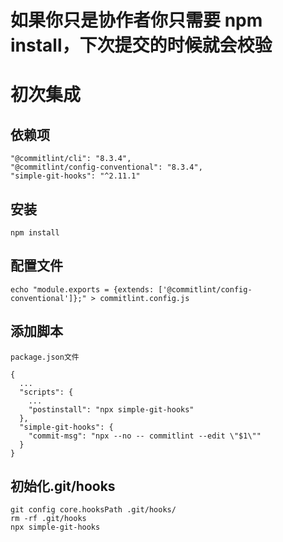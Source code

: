 # 如果你只是协作者你只需要 npm install，下次提交的时候就会校验

# 初次集成

## 依赖项

```
"@commitlint/cli": "8.3.4",
"@commitlint/config-conventional": "8.3.4",
"simple-git-hooks": "^2.11.1"
```

## 安装

```
npm install
```

## 配置文件

```
echo "module.exports = {extends: ['@commitlint/config-conventional']};" > commitlint.config.js
```

## 添加脚本

```
package.json文件

{
  ...
  "scripts": {
    ...
    "postinstall": "npx simple-git-hooks"
  },
  "simple-git-hooks": {
    "commit-msg": "npx --no -- commitlint --edit \"$1\""
  }
}
```

## 初始化.git/hooks

```
git config core.hooksPath .git/hooks/
rm -rf .git/hooks
npx simple-git-hooks
```

